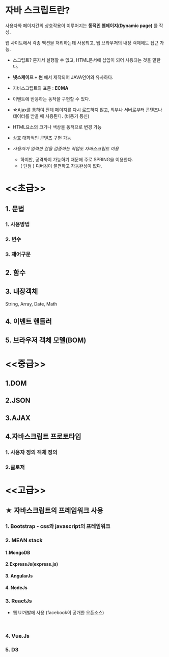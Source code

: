 # 자바 스크립트란?

사용자와 페이지간의 상호작용이 이루어지는 **동적인 웹페이지(Dynamic page)** 를 작성.

웹 사이트에서 각종 액션을 처리하는데 사용되고, 웹 브라우저의 내장 객체에도 접근 가능.

* 스크립트? 혼자서 실행할 수 없고, HTML문서에 삽입이 되어 사용되는 것을 말한다.

* **넷스케이프 + 썬** 에서 제작되어 JAVA언어와 유사하다.
* 자바스크립트의 표준 : **ECMA**
* 이벤트에 반응하는 동작을 구현할 수 있다.
* ☆Ajax를 통하여 전체 페이지를 다시 로드하지 않고, 외부나 서버로부터 콘텐츠나 데이터를 받을 때 사용된다. (비동기 통신)
* HTML요소의 크기나 색상을 동적으로 변경 가능
* 상호 대화적인 콘텐츠 구현 가능
* *사용자가 입력한 값을 검증하는 작업도 자바스크립트 이용*
  * 하지만, 공격까지 가능하기 때문에 주로 SPRING을 이용한다.
  * ( 단점 ) 디버깅이 불편하고 자동완성이 없다.

# <<초급>>

## 1. 문법

### 1. 사용방법

### 2. 변수

### 3. 제어구문

## 2. 함수

## 3. 내장객체

String, Array, Date, Math

## 4. 이벤트 핸들러

## 5. 브라우저 객체 모델(BOM)

# <<중급>>

## 1.DOM

## 2.JSON

## 3.AJAX

## 4.자바스크립트 프로토타입

### 1. 사용자 정의 객체 정의

### 2.클로저

# <<고급>>

## ★ 자바스크립트의 프레임워크 사용

### 1. Bootstrap - css와 javascript의 프레임워크

### 2. MEAN stack

#### 1.MongoDB

#### 2.ExpressJs(express.js)

#### 3. AngularJs

#### 4. NodeJs

### 3. ReactJs 

* 웹 UI개발에 사용 (facebook이 공개한 오픈소스)

  ​	

  

  

  

### 4. Vue.Js

### 5. D3